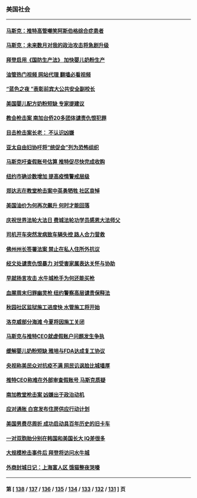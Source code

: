 ### 美国社会
---
#### [马斯克：推特高管嘲笑阿斯伯格综合症患者](../../pages/ncid1078160/n13741018.md?05200845) 
#### [马斯克：未来数月对我的政治攻击将急剧升级](../../pages/ncid1078160/n13740174.md?05200845) 
#### [拜登启用《国防生产法》 加快婴儿奶粉生产](../../pages/ncid1078160/n13740929.md?05200845) 
#### [油管热门视频 网站代理 翻墙必看视频](http://209.222.30.114:81/youtube.html?05200845)
#### [“蓝色之夜 ”表彰前宾大公共安全副校长](../../pages/ncid1078160/n13740900.md?05200845) 
#### [美国婴儿配方奶粉短缺 专家提建议](../../pages/ncid1078160/n13740483.md?05200845) 
#### [教会枪击案 南加台侨20多团体谴责仇恨犯罪](../../pages/ncid1078160/n13740337.md?05200845) 
#### [目击枪击案长老： 不认识凶嫌](../../pages/ncid1078160/n13740280.md?05200845) 
#### [亚太自由妇协吁将“统促会”列为恐怖组织](../../pages/ncid1078160/n13740278.md?05200845) 
#### [马斯克吁查假账号估算 推特促尽快完成收购](../../pages/ncid1078160/n13739863.md?05200845) 
#### [纽约市确诊数增加 提高疫情警戒层级](../../pages/ncid1078160/n13739627.md?05200845) 
#### [郑达志在教堂枪击案中英勇牺牲 社区哀悼](../../pages/ncid1078160/n13739529.md?05200845) 
#### [美国油价为何再次飙升 何时才能回落](../../pages/ncid1078160/n13739319.md?05200845) 
#### [庆祝世界法轮大法日 费城法轮功学员感恩大法师父](../../pages/ncid1078160/n13739377.md?05200845) 
#### [司机开车突然发病致车辆失控 路人合力营救](../../pages/ncid1078160/n13739196.md?05200845) 
#### [佛州州长签署法案 禁止在私人住所外抗议](../../pages/ncid1078160/n13739301.md?05200845) 
#### [经文处谴责仇恨暴力 对受害家属表达关怀与协助](../../pages/ncid1078160/n13739310.md?05200845) 
#### [早就扬言攻击 水牛城枪手为何还能买枪](../../pages/ncid1078160/n13738938.md?05200845) 
#### [血腥周末归罪幽灵枪 纽约警察高层谴责保释法](../../pages/ncid1078160/n13738936.md?05200845) 
#### [秋园社区监狱施工进度快 水管施工将开始](../../pages/ncid1078160/n13738942.md?05200845) 
#### [洛克威部分海滩 今夏将因施工关闭](../../pages/ncid1078160/n13738957.md?05200845) 
#### [马斯克与推特CEO就虚假账户问题发生争执](../../pages/ncid1078160/n13738751.md?05200845) 
#### [缓解婴儿奶粉短缺 雅培与FDA达成复工协议](../../pages/ncid1078160/n13738755.md?05200845) 
#### [央视称美民众对抗疫不满 网民讥讽脸比城墙厚](../../pages/ncid1078160/n13738685.md?05200845) 
#### [推特CEO称难在外部审查假账号 马斯克质疑](../../pages/ncid1078160/n13738637.md?05200845) 
#### [南加教堂枪击案 凶嫌出于政治动机](../../pages/ncid1078160/n13738739.md?05200845) 
#### [应对通胀 白宫发布住房供应行动计划](../../pages/ncid1078160/n13738638.md?05200845) 
#### [美国男费尽周折 成功启动具百年历史的旧卡车](../../pages/ncid1078160/n13738244.md?05200845) 
#### [一对双胞胎分别在韩国和美国长大 IQ差很多](../../pages/ncid1078160/n13738567.md?05200845) 
#### [大规模枪击事件后 拜登将访问水牛城](../../pages/ncid1078160/n13738582.md?05200845) 
#### [外商封城日记：上海富人区 饿猫整夜哭嚎](../../pages/ncid1078160/n13738603.md?05200845) 

---
#### 第 [ [138](./138.md?05200845) / [137](./137.md?05200845) / [136](./136.md?05200845) / [135](./135.md?05200845) / [134](./134.md?05200845) / [133](./133.md?05200845) / [132](./132.md?05200845) / [131](./131.md?05200845) ] 页
